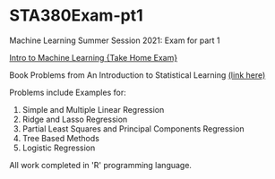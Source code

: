 # STA380Exam-pt1
Machine Learning Summer Session 2021: Exam for part 1

[Intro to Machine Learning {Take Home Exam}](https://github.com/conoly/STA380Exam-pt1/blob/1a23fb8836aa45c9c1de13ec439a86209eefbda8/Exam_MSBA.pdf)

Book Problems from An Introduction to Statistical Learning [(link here)](https://www.statlearning.com/)

Problems include Examples for:
1. Simple and Multiple Linear Regression
2. Ridge and Lasso Regression
3. Partial Least Squares and Principal Components Regression
4. Tree Based Methods
5. Logistic Regression

All work completed in 'R' programming language. 
